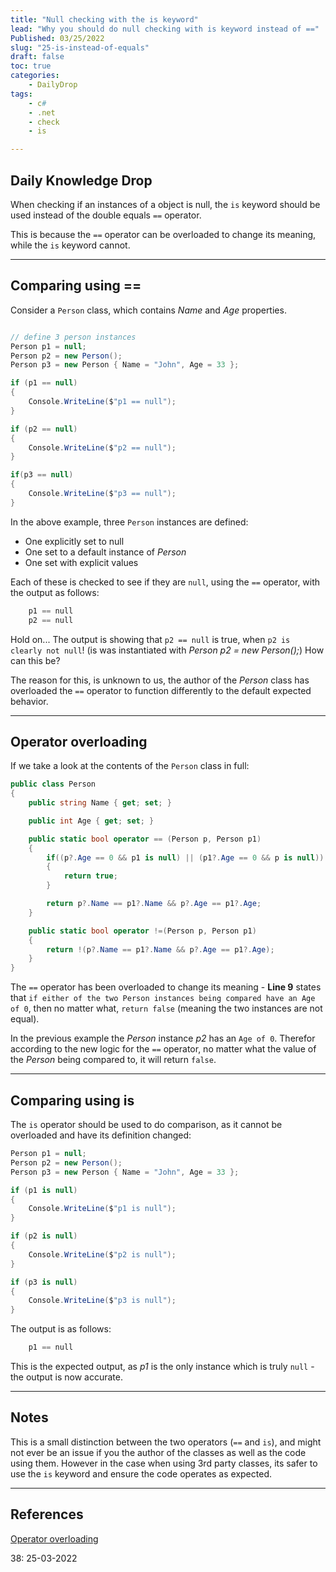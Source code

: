 ```yaml
---
title: "Null checking with the is keyword"
lead: "Why you should do null checking with is keyword instead of =="
Published: 03/25/2022
slug: "25-is-instead-of-equals"
draft: false
toc: true
categories:
    - DailyDrop
tags:
    - c#
    - .net
    - check
    - is

---
```


## Daily Knowledge Drop

When checking if an instances of a object is null, the `is` keyword should be used instead of the double equals `==` operator.

This is because the `==` operator can be overloaded to change its meaning, while the `is` keyword cannot.

---

## Comparing using ==

Consider a `Person` class, which contains _Name_ and _Age_ properties.

``` csharp

// define 3 person instances
Person p1 = null;
Person p2 = new Person();
Person p3 = new Person { Name = "John", Age = 33 };

if (p1 == null)
{
    Console.WriteLine($"p1 == null");
}

if (p2 == null)
{
    Console.WriteLine($"p2 == null");
}

if(p3 == null)
{
    Console.WriteLine($"p3 == null");
}
```

In the above example, three `Person` instances are defined:
- One explicitly set to null 
- One set to a default instance of _Person_
- One set with explicit values

Each of these is checked to see if they are `null`, using the `==` operator, with the output as follows:

``` powershell
    p1 == null
    p2 == null
```

Hold on... The output is showing that `p2 == null` is true, when `p2 is clearly not null`! (is was instantiated with _Person p2 = new Person();_) How can this be?

The reason for this, is unknown to us, the author of the _Person_ class has overloaded the `==` operator to function differently to the default expected behavior.

---

## Operator overloading

If we take a look at the contents of the `Person` class in full:

``` csharp
public class Person
{
    public string Name { get; set; }

    public int Age { get; set; }

    public static bool operator == (Person p, Person p1)
    {
        if((p?.Age == 0 && p1 is null) || (p1?.Age == 0 && p is null))
        {
            return true;
        }

        return p?.Name == p1?.Name && p?.Age == p1?.Age;
    }

    public static bool operator !=(Person p, Person p1)
    {
        return !(p?.Name == p1?.Name && p?.Age == p1?.Age);
    }
}
```

The `==` operator has been overloaded to change its meaning - **Line 9** states that `if either of the two Person instances being compared have an Age of 0`, then no matter what, `return false` (meaning the two instances are not equal).

In the previous example the _Person_ instance _p2_ has an `Age of 0`. Therefor according to the new logic for the `==` operator, no matter what the value of the _Person_ being compared to, it will return `false`.

---

## Comparing using is

The `is` operator should be used to do comparison, as it cannot be overloaded and have its definition changed:

``` csharp
Person p1 = null;
Person p2 = new Person();
Person p3 = new Person { Name = "John", Age = 33 };

if (p1 is null)
{
    Console.WriteLine($"p1 is null");
}

if (p2 is null)
{
    Console.WriteLine($"p2 is null");
}

if (p3 is null)
{
    Console.WriteLine($"p3 is null");
}
```

The output is as follows:

``` powershell
    p1 == null
```

This is the expected output, as _p1_ is the only instance which is truly `null` - the output is now accurate.

---

## Notes

This is a small distinction between the two operators (`==` and `is`), and might not ever be an issue if you the author of the classes as well as the code using them. However in the case when using 3rd party classes, its safer to use the `is` keyword and ensure the code operates as expected.

---

## References

[Operator overloading](https://docs.microsoft.com/en-us/dotnet/csharp/language-reference/operators/operator-overloading)

<?# DailyDrop ?>38: 25-03-2022<?#/ DailyDrop ?>
